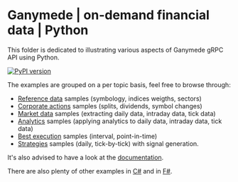 # Ganymede | on-demand financial data | Python

This folder is dedicated to illustrating various aspects of Ganymede gRPC API using Python.

[![PyPI version](https://badge.fury.io/py/systemathics.apis.svg)](https://badge.fury.io/py/systemathics.apis) 

The examples are grouped on a per topic basis, feel free to browse through:

- [Reference data](./1-Reference%20data/) samples (symbology, indices weigths, sectors)
- [Corporate actions](./2-Corporate%20actions/) samples (splits, dividends, symbol changes)
- [Market data](./3-Market%20data/) samples (extracting daily data, intraday data, tick data)
- [Analytics](./4-Analytics/) samples (applying analytics to daily data, intraday data, tick data)
- [Best execution](./5-Best%20execution/) samples (interval, point-in-time)
- [Strategies](./6-Strategies/) samples (daily, tick-by-tick) with signal generation.

It's also advised to have a look at the [documentation](https://ganymede.cloud/api-documentation.html).

There are also plenty of other examples in [C#](/csharp/) and in [F#](/fsharp/).